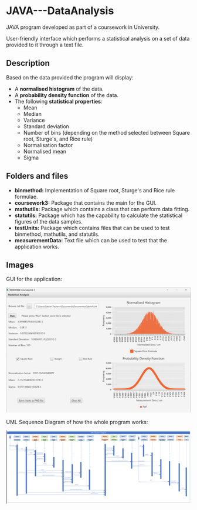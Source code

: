 # JAVA---DataAnalysis
JAVA program developed as part of a coursework in University.

User-friendly interface which performs a statistical analysis on a set of data provided to it through a text file. 

## Description
Based on the data provided the program will display:
- A **normalised histogram** of the data.
- A **probability density function** of the data.
- The following **statistical properties**:
  + Mean
  + Median
  + Variance
  + Standard deviation
  + Number of bins (depending on the method selected between Square root, Sturge's, and Rice rule)
  + Normalisation factor
  + Normalised mean
  + Sigma

## Folders and files
* **binmethod:** Implementation of Square root, Sturge's and Rice rule formulae.
* **coursework3:** Package that contains the main for the GUI.
* **mathutils:** Package which contains a class that can perform data fitting.
* **statutils:** Package which has the capability to calculate the statistical figures of the data samples.
* **testUnits:** Package which contains files that can be used to test binmethod, mathutils, and statutils.
* **measurementData:** Text file which can be used to test that the application works.

## Images
GUI for the application:

![](Images/JAVAgui.png)


UML Sequence Diagram of how the whole program works:

![](Images/UML_Sequence_Diagram.png)
